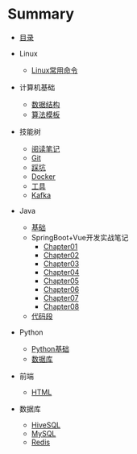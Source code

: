 # Summary
- [目录](README.md)

- Linux

    - [Linux常用命令](Linux/常用命令.md)

- 计算机基础

    - [数据结构](403/数据结构.md)
    - [算法模板](403/算法模板.md)

- 技能树

    - [阅读笔记](技能树/阅读笔记.md)
    - [Git](技能树/git.md)
    - [踩坑](技能树/踩坑.md)
    - [Docker](技能树/Docker.md)
    - [工具](技能树/工具.md)
    - [Kafka](技能树/kafka.md)

- Java

    - [基础](Java/基础.md)
    - SpringBoot+Vue开发实战笔记
        - [Chapter01](Java/SpringBoot+Vue开发实战笔记/chapter01.md)
        - [Chapter02](Java/SpringBoot+Vue开发实战笔记/chapter02.md)
        - [Chapter03](Java/SpringBoot+Vue开发实战笔记/chapter03.md)
        - [Chapter04](Java/SpringBoot+Vue开发实战笔记/chapter04.md)
        - [Chapter05](Java/SpringBoot+Vue开发实战笔记/chapter05.md)
        - [Chapter06](Java/SpringBoot+Vue开发实战笔记/chapter06.md)
        - [Chapter07](Java/SpringBoot+Vue开发实战笔记/chapter07.md)
        - [Chapter08](Java/SpringBoot+Vue开发实战笔记/chapter08.md)
    - [代码段](Java/代码段.md)

- Python

    - [Python基础](Python/基础.md)
    - [数据库](Python/数据库.md)

- 前端

    - [HTML](前端/HTML.md)

- 数据库

    - [HiveSQL](数据库/HiveSQL.md)
    - [MySQL](数据库/MySQL.md)
    - [Redis](数据库/Redis.md)